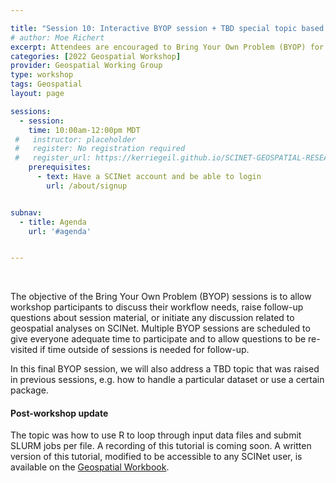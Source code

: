 ```yaml
---

title: "Session 10: Interactive BYOP session + TBD special topic based on previous sessions' discussions"
# author: Moe Richert
excerpt: Attendees are encouraged to Bring Your Own Problem (BYOP) for discussion and troubleshooting. A TBD special topic inspired by discussion earlier in the week will also be explored.
categories: [2022 Geospatial Workshop]  
provider: Geospatial Working Group
type: workshop
tags: Geospatial
layout: page

sessions:
  - session: 
    time: 10:00am-12:00pm MDT
 #   instructor: placeholder
 #   register: No registration required
 #   register_url: https://kerriegeil.github.io/SCINET-GEOSPATIAL-RESEARCH-WG/
    prerequisites:
      - text: Have a SCINet account and be able to login 
        url: /about/signup


subnav:
  - title: Agenda
    url: '#agenda'


---
```


<br>

The objective of the Bring Your Own Problem (BYOP) sessions is to allow workshop participants to discuss their workflow needs, raise follow-up questions about session material, or initiate any discussion related to geospatial analyses on SCINet. Multiple BYOP sessions are scheduled to give everyone adequate time to participate and to allow questions to be re-visited if time outside of sessions is needed for follow-up. 

In this final BYOP session, we will also address a TBD topic that was raised in previous sessions, e.g. how to handle a particular dataset or use a certain package. 

#### Post-workshop update
The topic was how to use R to loop through input data files and submit SLURM jobs per file. 
A recording of this tutorial is coming soon.
A written version of this tutorial, modified to be accessible to any SCINet user,
is available on the [Geospatial Workbook](https://geospatial.101workbook.org/ExampleGeoWorkflows/GRWGWorkshop).
